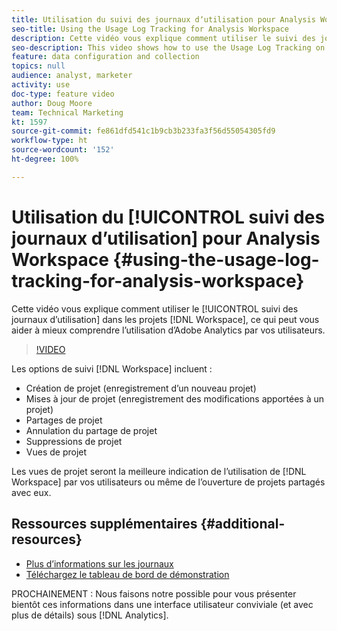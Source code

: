 ```yaml
---
title: Utilisation du suivi des journaux dʼutilisation pour Analysis Workspace
seo-title: Using the Usage Log Tracking for Analysis Workspace
description: Cette vidéo vous explique comment utiliser le suivi des journaux dʼutilisation dans les projets Workspace, ce qui peut vous aider à mieux comprendre lʼutilisation dʼAdobe Analytics par vos utilisateurs.
seo-description: This video shows how to use the Usage Log Tracking on Workspace projects, which can help you better understand your users’ usage of Adobe Analytics.
feature: data configuration and collection
topics: null
audience: analyst, marketer
activity: use
doc-type: feature video
author: Doug Moore
team: Technical Marketing
kt: 1597
source-git-commit: fe861dfd541c1b9cb3b233fa3f56d55054305fd9
workflow-type: ht
source-wordcount: '152'
ht-degree: 100%

---
```



# Utilisation du [!UICONTROL suivi des journaux dʼutilisation] pour Analysis Workspace {#using-the-usage-log-tracking-for-analysis-workspace}

Cette vidéo vous explique comment utiliser le [!UICONTROL suivi des journaux dʼutilisation] dans les projets [!DNL Workspace], ce qui peut vous aider à mieux comprendre lʼutilisation dʼAdobe Analytics par vos utilisateurs.

>[!VIDEO](https://video.tv.adobe.com/v/22922/?quality=12)

Les options de suivi [!DNL Workspace] incluent :

* Création de projet (enregistrement dʼun nouveau projet)
* Mises à jour de projet (enregistrement des modifications apportées à un projet)
* Partages de projet
* Annulation du partage de projet
* Suppressions de projet
* Vues de projet

Les vues de projet seront la meilleure indication de lʼutilisation de [!DNL Workspace] par vos utilisateurs ou même de lʼouverture de projets partagés avec eux.

## Ressources supplémentaires {#additional-resources}

* [Plus dʼinformations sur les journaux](https://experienceleague.adobe.com/docs/analytics/admin/admin-tools/logs.html?lang=fr)
* [Téléchargez le tableau de bord de démonstration](https://adobe.ly/2ygP5ws)

PROCHAINEMENT : Nous faisons notre possible pour vous présenter bientôt ces informations dans une interface utilisateur conviviale (et avec plus de détails) sous [!DNL Analytics].
